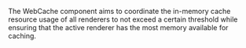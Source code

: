 The WebCache component aims to coordinate the in-memory cache resource
usage of all renderers to not exceed a certain threshold while ensuring
that the active renderer has the most memory available for caching.
